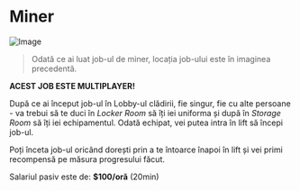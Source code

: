 # Miner

![Image](https://kappa.lol/MoToO-) 
> Odată ce ai luat job-ul de miner, locația job-ului este în imaginea precedentă. 

**ACEST JOB ESTE MULTIPLAYER!**

După ce ai început job-ul în Lobby-ul clădirii, fie singur, fie cu alte persoane - va trebui să te duci în *Locker Room* să îți iei uniforma și după în *Storage Room* să îți iei echipamentul. Odată echipat, vei putea intra în lift să începi job-ul. 

Poți înceta job-ul oricând dorești prin a te întoarce înapoi în lift și vei primi recompensă pe măsura progresului făcut. 

Salariul pasiv este de: **$100/oră** (20min)
